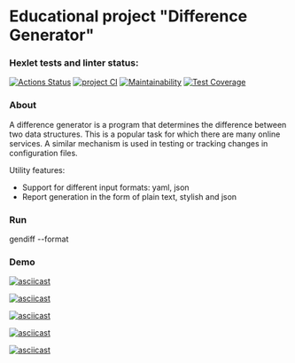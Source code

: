 # Educational project "Difference Generator"

### Hexlet tests and linter status:

[![Actions Status](https://github.com/witcher3025/frontend-project-46/workflows/hexlet-check/badge.svg)](https://github.com/witcher3025/frontend-project-46/actions)    [![project CI](https://github.com/witcher3025/frontend-project-46/actions/workflows/project%20CI.yml/badge.svg)](https://github.com/witcher3025/frontend-project-46/actions/workflows/project%20CI.yml) [![Maintainability](https://api.codeclimate.com/v1/badges/f79b86fa3a265930db2e/maintainability)](https://codeclimate.com/github/witcher3025/frontend-project-46/maintainability)  [![Test Coverage](https://api.codeclimate.com/v1/badges/f79b86fa3a265930db2e/test_coverage)](https://codeclimate.com/github/witcher3025/frontend-project-46/test_coverage)

### About

A difference generator is a program that determines the difference between two data structures. This is a popular task for which there are many online services. A similar mechanism is used in testing or tracking changes in configuration files.

Utility features:

- Support for different input formats: yaml, json
- Report generation in the form of plain text, stylish and json

### Run

  gendiff --format <format> <file1> <file2>

### Demo

[![asciicast](https://asciinema.org/a/590734.svg)](https://asciinema.org/a/590734)

[![asciicast](https://asciinema.org/a/590842.svg)](https://asciinema.org/a/590842)

[![asciicast](https://asciinema.org/a/591157.svg)](https://asciinema.org/a/591157)

[![asciicast](https://asciinema.org/a/591211.svg)](https://asciinema.org/a/591211)

[![asciicast](https://asciinema.org/a/591226.svg)](https://asciinema.org/a/591226)